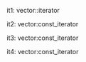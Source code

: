 it1: vector<int>::iterator

it2: vector<int>:const_iterator

it3: vector<int>:const_iterator

it4: vector<int>:const_iterator